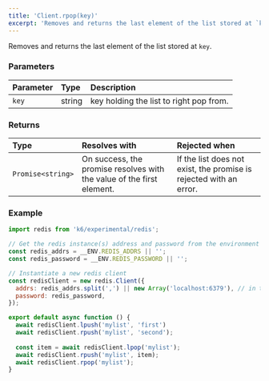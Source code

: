 ```yaml
---
title: 'Client.rpop(key)'
excerpt: 'Removes and returns the last element of the list stored at `key`.'
---
```


Removes and returns the last element of the list stored at `key`.

### Parameters

| Parameter | Type   | Description                             |
| :-------- | :----- | :-------------------------------------- |
| `key`     | string | key holding the list to right pop from. |


### Returns

| Type              | Resolves with                                                         | Rejected when                                                      |
| :---------------- | :-------------------------------------------------------------------- | :----------------------------------------------------------------- |
| `Promise<string>` | On success, the promise resolves with the value of the first element. | If the list does not exist, the promise is rejected with an error. |

### Example

<CodeGroup labels={[]}>

```javascript
import redis from 'k6/experimental/redis';

// Get the redis instance(s) address and password from the environment
const redis_addrs = __ENV.REDIS_ADDRS || '';
const redis_password = __ENV.REDIS_PASSWORD || '';

// Instantiate a new redis client
const redisClient = new redis.Client({
  addrs: redis_addrs.split(',') || new Array('localhost:6379'), // in the form of 'host:port', separated by commas
  password: redis_password,
});

export default async function () {
  await redisClient.lpush('mylist', 'first')
  await redisClient.rpush('mylist', 'second');
  
  const item = await redisClient.lpop('mylist');
  await redisClient.rpush('mylist', item);
  await redisClient.rpop('mylist');
}
```

</CodeGroup>